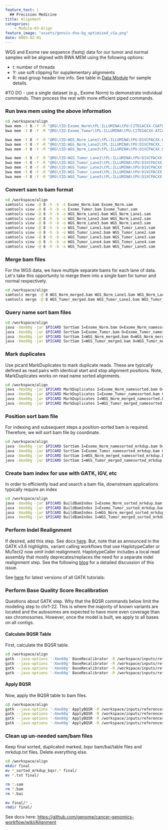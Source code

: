 ```yaml
---
feature_text: |
  ## Precision Medicine
title: Alignment
categories:
    - Module-03-Align
feature_image: "assets/genvis-dna-bg_optimized_v1a.png"
date: 0003-02-01
---
```


WGS and Exome raw sequence (fastq) data for our tumor and normal samples will be aligned with BWA MEM using the following options:

- t: number of threads
- Y: use soft clipping for supplementary alignments
- R: read group header line info. See table in [Data Module](/module-02-inputs/0002/05/01/Data/) for sample details.

#TO DO - use a single dataset (e.g., Exome Norm) to demonstrate individual commands. Then process the rest with more efficient piped commands.


### Run bwa mem using the above information

```bash
cd /workspace/align
bwa mem -t 8 -Y -R "@RG\tID:Exome_Norm\tPL:ILLUMINA\tPU:C1TD1ACXX-CGATGT.7\tLB:exome_norm_lib1\tSM:HCC1395BL_DNA" -o /workspace/align/Exome_Norm.sam /workspace/inputs/references/genome/ref_genome.fa /workspace/inputs/data/fastq/Exome_Norm/Exome_Norm_R1.fastq.gz /workspace/inputs/data/fastq/Exome_Norm/Exome_Norm_R2.fastq.gz
bwa mem -t 8 -Y -R "@RG\tID:Exome_Tumor\tPL:ILLUMINA\tPU:C1TD1ACXX-ATCACG.7\tLB:exome_tumor_lib1\tSM:HCC1395_DNA" -o /workspace/align/Exome_Tumor.sam /workspace/inputs/references/genome/ref_genome.fa /workspace/inputs/data/fastq/Exome_Tumor/Exome_Tumor_R1.fastq.gz /workspace/inputs/data/fastq/Exome_Tumor/Exome_Tumor_R2.fastq.gz

bwa mem -t 8 -Y -R "@RG\tID:WGS_Norm_Lane1\tPL:ILLUMINA\tPU:D1VCPACXX.6\tLB:wgs_norm_lib1\tSM:HCC1395BL_DNA" -o /workspace/align/WGS_Norm_Lane1.sam /workspace/inputs/references/genome/ref_genome.fa /workspace/inputs/data/fastq/WGS_Norm/WGS_Norm_Lane1_R1.fastq.gz /workspace/inputs/data/fastq/WGS_Norm/WGS_Norm_Lane1_R2.fastq.gz
bwa mem -t 8 -Y -R "@RG\tID:WGS_Norm_Lane2\tPL:ILLUMINA\tPU:D1VCPACXX.7\tLB:wgs_norm_lib2\tSM:HCC1395BL_DNA" -o /workspace/align/WGS_Norm_Lane2.sam /workspace/inputs/references/genome/ref_genome.fa /workspace/inputs/data/fastq/WGS_Norm/WGS_Norm_Lane2_R1.fastq.gz /workspace/inputs/data/fastq/WGS_Norm/WGS_Norm_Lane2_R2.fastq.gz
bwa mem -t 8 -Y -R "@RG\tID:WGS_Norm_Lane3\tPL:ILLUMINA\tPU:D1VCPACXX.8\tLB:wgs_norm_lib3\tSM:HCC1395BL_DNA" -o /workspace/align/WGS_Norm_Lane3.sam /workspace/inputs/references/genome/ref_genome.fa /workspace/inputs/data/fastq/WGS_Norm/WGS_Norm_Lane3_R1.fastq.gz /workspace/inputs/data/fastq/WGS_Norm/WGS_Norm_Lane3_R2.fastq.gz

bwa mem -t 8 -Y -R "@RG\tID:WGS_Tumor_Lane1\tPL:ILLUMINA\tPU:D1VCPACXX.1\tLB:wgs_tumor_lib1\tSM:HCC1395_DNA" -o /workspace/align/WGS_Tumor_Lane1.sam /workspace/inputs/references/genome/ref_genome.fa /workspace/inputs/data/fastq/WGS_Tumor/WGS_Tumor_Lane1_R1.fastq.gz /workspace/inputs/data/fastq/WGS_Tumor/WGS_Tumor_Lane1_R2.fastq.gz
bwa mem -t 8 -Y -R "@RG\tID:WGS_Tumor_Lane2\tPL:ILLUMINA\tPU:D1VCPACXX.2\tLB:wgs_tumor_lib1\tSM:HCC1395_DNA" -o /workspace/align/WGS_Tumor_Lane2.sam /workspace/inputs/references/genome/ref_genome.fa /workspace/inputs/data/fastq/WGS_Tumor/WGS_Tumor_Lane2_R1.fastq.gz /workspace/inputs/data/fastq/WGS_Tumor/WGS_Tumor_Lane2_R2.fastq.gz
bwa mem -t 8 -Y -R "@RG\tID:WGS_Tumor_Lane3\tPL:ILLUMINA\tPU:D1VCPACXX.3\tLB:wgs_tumor_lib2\tSM:HCC1395_DNA" -o /workspace/align/WGS_Tumor_Lane3.sam /workspace/inputs/references/genome/ref_genome.fa /workspace/inputs/data/fastq/WGS_Tumor/WGS_Tumor_Lane3_R1.fastq.gz /workspace/inputs/data/fastq/WGS_Tumor/WGS_Tumor_Lane3_R2.fastq.gz
bwa mem -t 8 -Y -R "@RG\tID:WGS_Tumor_Lane4\tPL:ILLUMINA\tPU:D1VCPACXX.4\tLB:wgs_tumor_lib2\tSM:HCC1395_DNA" -o /workspace/align/WGS_Tumor_Lane4.sam /workspace/inputs/references/genome/ref_genome.fa /workspace/inputs/data/fastq/WGS_Tumor/WGS_Tumor_Lane4_R1.fastq.gz /workspace/inputs/data/fastq/WGS_Tumor/WGS_Tumor_Lane4_R2.fastq.gz
bwa mem -t 8 -Y -R "@RG\tID:WGS_Tumor_Lane5\tPL:ILLUMINA\tPU:D1VCPACXX.5\tLB:wgs_tumor_lib3\tSM:HCC1395_DNA" -o /workspace/align/WGS_Tumor_Lane5.sam /workspace/inputs/references/genome/ref_genome.fa /workspace/inputs/data/fastq/WGS_Tumor/WGS_Tumor_Lane5_R1.fastq.gz /workspace/inputs/data/fastq/WGS_Tumor/WGS_Tumor_Lane5_R2.fastq.gz
```

### Convert sam to bam format

```bash
cd /workspace/align
samtools view -@ 8 -h -b -o Exome_Norm.bam Exome_Norm.sam
samtools view -@ 8 -h -b -o Exome_Tumor.bam Exome_Tumor.sam
samtools view -@ 8 -h -b -o WGS_Norm_Lane1.bam WGS_Norm_Lane1.sam
samtools view -@ 8 -h -b -o WGS_Norm_Lane2.bam WGS_Norm_Lane2.sam
samtools view -@ 8 -h -b -o WGS_Norm_Lane3.bam WGS_Norm_Lane3.sam
samtools view -@ 8 -h -b -o WGS_Tumor_Lane1.bam WGS_Tumor_Lane1.sam
samtools view -@ 8 -h -b -o WGS_Tumor_Lane2.bam WGS_Tumor_Lane2.sam
samtools view -@ 8 -h -b -o WGS_Tumor_Lane3.bam WGS_Tumor_Lane3.sam
samtools view -@ 8 -h -b -o WGS_Tumor_Lane4.bam WGS_Tumor_Lane4.sam
samtools view -@ 8 -h -b -o WGS_Tumor_Lane5.bam WGS_Tumor_Lane5.sam
```

### Merge bam files

For the WGS data, we have multiple separate bams for each lane of data. Let's take this opportunity to merge them into a single bam for tumor and normal respectively.

```bash
cd /workspace/align
samtools merge -@ 8 WGS_Norm_merged.bam WGS_Norm_Lane1.bam WGS_Norm_Lane2.bam WGS_Norm_Lane3.bam
samtools merge -@ 8 WGS_Tumor_merged.bam WGS_Tumor_Lane1.bam WGS_Tumor_Lane2.bam WGS_Tumor_Lane3.bam WGS_Tumor_Lane4.bam WGS_Tumor_Lane5.bam
```


### Query name sort bam files

```bash
cd /workspace/align
java -Xmx60g -jar $PICARD SortSam I=Exome_Norm.bam O=Exome_Norm_namesorted.bam SO=queryname
java -Xmx60g -jar $PICARD SortSam I=Exome_Tumor.bam O=Exome_Tumor_namesorted.bam SO=queryname
java -Xmx60g -jar $PICARD SortSam I=WGS_Norm_merged.bam O=WGS_Norm_merged_namesorted.bam SO=queryname
java -Xmx60g -jar $PICARD SortSam I=WGS_Tumor_merged.bam O=WGS_Tumor_merged_namesorted.bam SO=queryname
```


### Mark duplicates

Use picard MarkDuplicates to mark duplicate reads. These are typically defined as read pairs with identical start and stop alignment positions. Note, MarkDuplicates works on read name sorted alignments. 

```bash
cd /workspace/align
java -Xmx60g -jar $PICARD MarkDuplicates I=Exome_Norm_namesorted.bam O=Exome_Norm_namesorted_mrkdup.bam ASSUME_SORT_ORDER=queryname METRICS_FILE=Exome_Norm_mrkdup_metrics.txt QUIET=true COMPRESSION_LEVEL=0 VALIDATION_STRINGENCY=LENIENT
java -Xmx60g -jar $PICARD MarkDuplicates I=Exome_Tumor_namesorted.bam O=Exome_Tumor_namesorted_mrkdup.bam ASSUME_SORT_ORDER=queryname METRICS_FILE=Exome_Tumor_mrkdup_metrics.txt QUIET=true COMPRESSION_LEVEL=0 VALIDATION_STRINGENCY=LENIENT
java -Xmx60g -jar $PICARD MarkDuplicates I=WGS_Norm_merged_namesorted.bam O=WGS_Norm_merged_namesorted_mrkdup.bam ASSUME_SORT_ORDER=queryname METRICS_FILE=WGS_Norm_mrkdup_metrics.txt QUIET=true COMPRESSION_LEVEL=0 VALIDATION_STRINGENCY=LENIENT
java -Xmx60g -jar $PICARD MarkDuplicates I=WGS_Tumor_merged_namesorted.bam O=WGS_Tumor_merged_namesorted_mrkdup.bam ASSUME_SORT_ORDER=queryname METRICS_FILE=WGS_Tumor_mrkdup_metrics.txt QUIET=true COMPRESSION_LEVEL=0 VALIDATION_STRINGENCY=LENIENT
```


### Position sort bam file

For indexing and subsequent steps a position-sorted bam is required. Therefore, we will sort bam file by coordinate.

```bash
cd /workspace/align
java -Xmx60g -jar $PICARD SortSam I=Exome_Norm_namesorted_mrkdup.bam O=Exome_Norm_sorted_mrkdup.bam SO=coordinate
java -Xmx60g -jar $PICARD SortSam I=Exome_Tumor_namesorted_mrkdup.bam O=Exome_Tumor_sorted_mrkdup.bam SO=coordinate
java -Xmx60g -jar $PICARD SortSam I=WGS_Norm_merged_namesorted_mrkdup.bam O=WGS_Norm_merged_sorted_mrkdup.bam SO=coordinate
java -Xmx60g -jar $PICARD SortSam I=WGS_Tumor_merged_namesorted_mrkdup.bam O=WGS_Tumor_merged_sorted_mrkdup.bam SO=coordinate
```


### Create bam index for use with GATK, IGV, etc

In order to efficiently load and search a bam file, downstream applications typically require an index

```bash
cd /workspace/align
java -Xmx60g -jar $PICARD BuildBamIndex I=Exome_Norm_sorted_mrkdup.bam
java -Xmx60g -jar $PICARD BuildBamIndex I=Exome_Tumor_sorted_mrkdup.bam
java -Xmx60g -jar $PICARD BuildBamIndex I=WGS_Norm_merged_sorted_mrkdup.bam
java -Xmx60g -jar $PICARD BuildBamIndex I=WGS_Tumor_merged_sorted_mrkdup.bam
```


### Perform Indel Realignment

If desired, add this step. See docs [here](https://software.broadinstitute.org/gatk/documentation/article?id=7156). But, note that as announced in the GATK v3.6 highlights, variant calling workflows that use HaplotypeCaller or MuTect2 now omit indel realignment. HaplotypeCaller includes a local read assembly that mostly deprecates/replaces the need for a separate indel realignment step. See the following [blog](https://software.broadinstitute.org/gatk/blog?id=7847) for a detailed discussion of this issue.

See [here](https://drive.google.com/drive/folders/1U6Zm_tYn_3yeEgrD1bdxye4SXf5OseIt) for latest versions of all GATK tutorials:


### Perform Base Quality Score Recalibration

Questions about GATK step.
Why that the BQSR commands below limit the modeling step to chr1-22. This is where the majority of known variants are located and the autosomes are expected to have more even coverage than sex chromosomes. However, once the model is built, we apply to all bases on all contigs.


#### Calculate BQSR Table

First, calculate the BQSR table. 

```bash
cd /workspace/align
gatk --java-options '-Xmx60g' BaseRecalibrator -R /workspace/inputs/references/genome/ref_genome.fa -I /workspace/align/Exome_Norm_sorted_mrkdup.bam -O /workspace/align/Exome_Norm_sorted_mrkdup_bqsr.table --known-sites /workspace/inputs/references/gatk/Homo_sapiens_assembly38.dbsnp138.vcf.gz --known-sites /workspace/inputs/references/gatk/Homo_sapiens_assembly38.known_indels.vcf.gz --known-sites /workspace/inputs/references/gatk/Mills_and_1000G_gold_standard.indels.hg38.vcf.gz --preserve-qscores-less-than 6 --disable-bam-index-caching $GATK_REGIONS
gatk --java-options '-Xmx60g' BaseRecalibrator -R /workspace/inputs/references/genome/ref_genome.fa -I /workspace/align/Exome_Tumor_sorted_mrkdup.bam -O /workspace/align/Exome_Tumor_sorted_mrkdup_bqsr.table --known-sites /workspace/inputs/references/gatk/Homo_sapiens_assembly38.dbsnp138.vcf.gz --known-sites /workspace/inputs/references/gatk/Homo_sapiens_assembly38.known_indels.vcf.gz --known-sites /workspace/inputs/references/gatk/Mills_and_1000G_gold_standard.indels.hg38.vcf.gz --preserve-qscores-less-than 6 --disable-bam-index-caching $GATK_REGIONS  
gatk --java-options '-Xmx60g' BaseRecalibrator -R /workspace/inputs/references/genome/ref_genome.fa -I /workspace/align/WGS_Norm_merged_sorted_mrkdup.bam -O /workspace/align/WGS_Norm_merged_sorted_mrkdup_bqsr.table --known-sites /workspace/inputs/references/gatk/Homo_sapiens_assembly38.dbsnp138.vcf.gz --known-sites /workspace/inputs/references/gatk/Homo_sapiens_assembly38.known_indels.vcf.gz --known-sites /workspace/inputs/references/gatk/Mills_and_1000G_gold_standard.indels.hg38.vcf.gz --preserve-qscores-less-than 6 --disable-bam-index-caching $GATK_REGIONS
gatk --java-options '-Xmx60g' BaseRecalibrator -R /workspace/inputs/references/genome/ref_genome.fa -I /workspace/align/WGS_Tumor_merged_sorted_mrkdup.bam -O /workspace/align/WGS_Tumor_merged_sorted_mrkdup_bqsr.table --known-sites /workspace/inputs/references/gatk/Homo_sapiens_assembly38.dbsnp138.vcf.gz --known-sites /workspace/inputs/references/gatk/Homo_sapiens_assembly38.known_indels.vcf.gz --known-sites /workspace/inputs/references/gatk/Mills_and_1000G_gold_standard.indels.hg38.vcf.gz --preserve-qscores-less-than 6 --disable-bam-index-caching $GATK_REGIONS

```

#### Apply BQSR

Now, apply the BQSR table to bam files.

```bash
cd /workspace/align
gatk --java-options '-Xmx60g' ApplyBQSR -R /workspace/inputs/references/genome/ref_genome.fa -I /workspace/align/Exome_Norm_sorted_mrkdup.bam -O /workspace/align/Exome_Norm_sorted_mrkdup_bqsr.bam --bqsr-recal-file /workspace/align/Exome_Norm_sorted_mrkdup_bqsr.table --preserve-qscores-less-than 6 --static-quantized-quals 10 --static-quantized-quals 20 --static-quantized-quals 30
gatk --java-options '-Xmx60g' ApplyBQSR -R /workspace/inputs/references/genome/ref_genome.fa -I /workspace/align/Exome_Tumor_sorted_mrkdup.bam -O /workspace/align/Exome_Tumor_sorted_mrkdup_bqsr.bam --bqsr-recal-file /workspace/align/Exome_Tumor_sorted_mrkdup_bqsr.table --preserve-qscores-less-than 6 --static-quantized-quals 10 --static-quantized-quals 20 --static-quantized-quals 30
gatk --java-options '-Xmx60g' ApplyBQSR -R /workspace/inputs/references/genome/ref_genome.fa -I /workspace/align/WGS_Norm_merged_sorted_mrkdup.bam -O /workspace/align/WGS_Norm_merged_sorted_mrkdup_bqsr.bam --bqsr-recal-file /workspace/align/WGS_Norm_merged_sorted_mrkdup_bqsr.table --preserve-qscores-less-than 6 --static-quantized-quals 10 --static-quantized-quals 20 --static-quantized-quals 30
gatk --java-options '-Xmx60g' ApplyBQSR -R /workspace/inputs/references/genome/ref_genome.fa -I /workspace/align/WGS_Tumor_merged_sorted_mrkdup.bam -O /workspace/align/WGS_Tumor_merged_sorted_mrkdup_bqsr.bam --bqsr-recal-file /workspace/align/WGS_Tumor_merged_sorted_mrkdup_bqsr.table --preserve-qscores-less-than 6 --static-quantized-quals 10 --static-quantized-quals 20 --static-quantized-quals 30
```


### Clean up un-needed sam/bam files

Keep final sorted, duplicated marked, bqsr bam/bai/table files and mrkdup.txt files. Delete everything else.

```bash
cd /workspace/align
mkdir final
mv *_sorted_mrkdup_bqsr.* final/
mv *.txt final/

rm *.sam
rm *.bam
rm *.bai

mv final/* .
rmdir final/

```

See docs here: https://github.com/genome/cancer-genomics-workflow/wiki/Alignment
